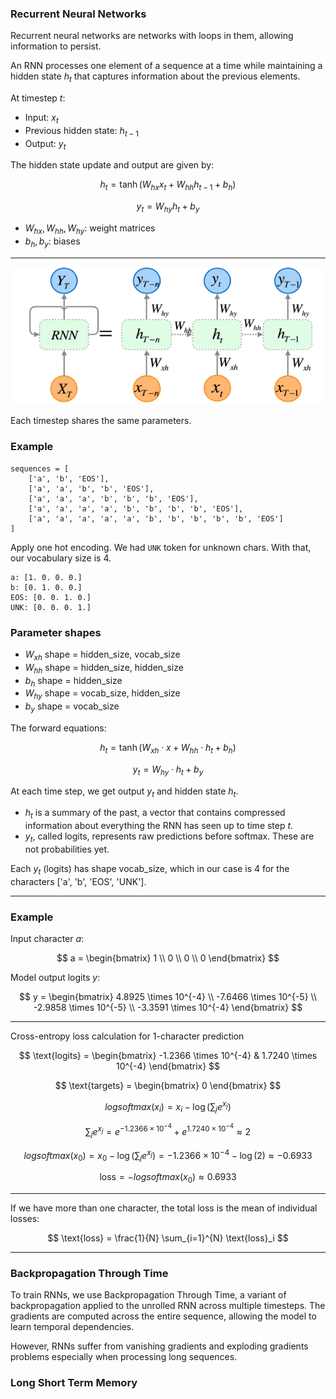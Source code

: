 ### Recurrent Neural Networks

Recurrent neural networks are networks with loops in them, allowing information to persist.


An RNN processes one element of a sequence at a time while maintaining a hidden state $h_t$ that captures information about the previous elements.

At timestep $t$:

- Input: $x_t$  
- Previous hidden state: $h_{t-1}$  
- Output: $y_t$  

The hidden state update and output are given by:

$$
h_t = \tanh(W_{hx} x_t + W_{hh} h_{t-1} + b_h)
$$

$$
y_t = W_{hy} h_t + b_y
$$

- $W_{hx}, W_{hh}, W_{hy}$: weight matrices  
- $b_h, b_y$: biases  

---


<center>
<img src="./media/rnn.png"> </img>
</center>

Each timestep shares the same parameters.

### Example

```
sequences = [
    ['a', 'b', 'EOS'],
    ['a', 'a', 'b', 'b', 'EOS'],
    ['a', 'a', 'a', 'b', 'b', 'b', 'EOS'],
    ['a', 'a', 'a', 'a', 'b', 'b', 'b', 'b', 'EOS'],
    ['a', 'a', 'a', 'a', 'a', 'b', 'b', 'b', 'b', 'b', 'EOS']
]
```

Apply one hot encoding. We had `UNK` token for unknown chars. With that, our vocabulary size is 4.

```
a: [1. 0. 0. 0.]
b: [0. 1. 0. 0.]
EOS: [0. 0. 1. 0.]
UNK: [0. 0. 0. 1.]
```

### Parameter shapes

- $W_{xh}$ shape = hidden\_size, vocab\_size  
- $W_{hh}$ shape = hidden\_size, hidden\_size  
- $b_h$ shape = hidden\_size
- $W_{hy}$ shape = vocab\_size, hidden\_size  
- $b_y$ shape = vocab\_size

The forward equations:

$$
h_t = \tanh(W_{xh} \cdot x + W_{hh} \cdot h_t + b_h)
$$

$$
y_t = W_{hy} \cdot h_t + b_y
$$

At each time step, we get output $y_t$ and hidden state $h_t$.

- $h_t$ is a summary of the past, a vector that contains compressed information about everything the RNN has seen up to time step $t$.
- $y_t$, called logits, represents raw predictions before softmax. These are not probabilities yet.

Each $y_t$ (logits) has shape vocab\_size, which in our case is 4 for the characters ['a', 'b', 'EOS', 'UNK'].

---

### Example

Input character $a$:

$$
a = \begin{bmatrix} 1 \\ 0 \\ 0 \\ 0 \end{bmatrix}
$$

Model output logits $y$:

$$
y = \begin{bmatrix} 4.8925 \times 10^{-4} \\ -7.6466 \times 10^{-5} \\ -2.9858 \times 10^{-5} \\ -3.3591 \times 10^{-4} \end{bmatrix}
$$

---

Cross-entropy loss calculation for 1-character prediction


$$
\text{logits} = \begin{bmatrix} -1.2366 \times 10^{-4} & 1.7240 \times 10^{-4} \end{bmatrix}
$$


$$
\text{targets} = \begin{bmatrix} 0 \end{bmatrix}
$$


$$
logsoftmax(x_i) = x_i - \log\left( \sum_j e^{x_j} \right)
$$


$$
\sum_j e^{x_j} = e^{-1.2366 \times 10^{-4}} + e^{1.7240 \times 10^{-4}} \approx 2
$$


$$
logsoftmax(x_0) = x_0 - \log\left( \sum_j e^{x_j} \right) = -1.2366 \times 10^{-4} - \log(2) \approx -0.6933
$$


$$
\text{loss} = - logsoftmax(x_0) \approx 0.6933
$$

---

If we have more than one character, the total loss is the mean of individual losses:

$$
\text{loss} = \frac{1}{N} \sum_{i=1}^{N} \text{loss}_i
$$



---

### Backpropagation Through Time 

To train RNNs, we use Backpropagation Through Time, a variant of backpropagation applied to the unrolled RNN across multiple timesteps. The gradients are computed across the entire sequence, allowing the model to learn temporal dependencies. 

However, RNNs suffer from vanishing gradients and exploding gradients problems especially when processing long sequences.

### Long Short Term Memory

